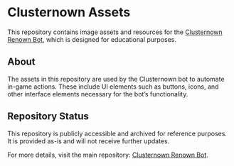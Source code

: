 # Clusternown Assets

This repository contains image assets and resources for the [Clusternown Renown Bot](https://github.com/moealkurdi/Clusternown), which is designed for educational purposes.

## About

The assets in this repository are used by the Clusternown bot to automate in-game actions. These include UI elements such as buttons, icons, and other interface elements necessary for the bot’s functionality.

## Repository Status

This repository is publicly accessible and archived for reference purposes. It is provided as-is and will not receive further updates.

For more details, visit the main repository: [Clusternown Renown Bot](https://github.com/moealkurdi/Clusternown).
